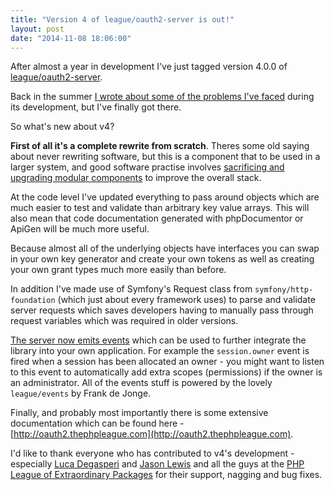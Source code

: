 ```yaml
---
title: "Version 4 of league/oauth2-server is out!"
layout: post
date: "2014-11-08 18:06:00"
---
```


After almost a year in development I've just tagged version 4.0.0 of [league/oauth2-server](https://github.com/thephpleague/oauth2-server).

Back in the summer [I wrote about some of the problems I've faced](/2014/08/open-source-guilt/) during its development, but I've finally got there.

So what's new about v4?

**First of all it's a complete rewrite from scratch**. Theres some old saying about never rewriting software, but this is a component that to be used in a larger system, and good software practise involves [sacrificing and upgrading modular components](http://martinfowler.com/bliki/SacrificialArchitecture.html) to improve the overall stack.

At the code level I've updated everything to pass around objects which are much easier to test and validate than arbitrary key value arrays. This will also mean that code documentation generated with phpDocumentor or ApiGen will be much more useful.

Because almost all of the underlying objects have interfaces you can swap in your own key generator and create your own tokens as well as creating your own grant types much more easily than before.

In addition I've made use of Symfony's Request class from `symfony/http-foundation` (which just about every framework uses) to parse and validate server requests which saves developers having to manually pass through request variables which was required in older versions.

[The server now emits events](http://oauth2.thephpleague.com/authorization-server/events/) which can be used to further integrate the library into your own application. For example the `session.owner` event is fired when a session has been allocated an owner - you might want to listen to this event to automatically add extra scopes (permissions) if the owner is an administrator. All of the events stuff is powered by the lovely `league/events` by Frank de Jonge.

Finally, and probably most importantly there is some extensive documentation which can be found here - [http://oauth2.thephpleague.com](http://oauth2.thephpleague.com).

I'd like to thank everyone who has contributed to v4's development - especially [Luca Degasperi](https://twitter.com/lucadegasperi) and [Jason Lewis](https://twitter.com/jasonclewis) and all the guys at the [PHP League of Extraordinary Packages](http://thephpleague.com) for their support, nagging and bug fixes.
